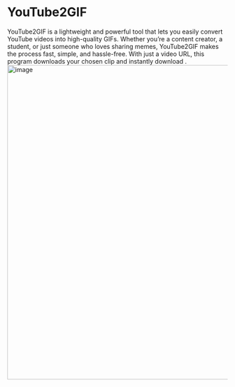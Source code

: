 # YouTube2GIF
YouTube2GIF is a lightweight and powerful tool that lets you easily convert YouTube videos into high-quality GIFs. Whether you’re a content creator, a student, or just someone who loves sharing memes, YouTube2GIF makes the process fast, simple, and hassle-free. With just a video URL, this program downloads your chosen clip and instantly download .
<img width="1012" height="719" alt="image" src="https://github.com/user-attachments/assets/3b57a037-bfee-4620-855a-214cd707504d" />
